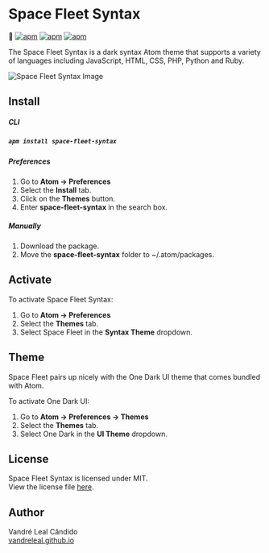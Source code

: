 # Space Fleet Syntax
:rocket:
[![apm](https://img.shields.io/apm/dm/space-fleet-syntax.svg?style=flat-square)](https://atom.io/packages/space-fleet-syntax)
[![apm](https://img.shields.io/apm/v/space-fleet-syntax.svg?style=flat-square)](https://atom.io/packages/space-fleet-syntax)
[![apm](https://img.shields.io/apm/l/space-fleet-syntax.svg?style=flat-square)]()

The Space Fleet Syntax is a dark syntax Atom theme that supports a variety of languages including JavaScript, HTML, CSS, PHP, Python and Ruby.

![Space Fleet Syntax Image](https://vandreleal.github.io/space-fleet/images/syntax/react.png)

## Install

##### CLI

##### `apm install space-fleet-syntax`

##### Preferences

1. Go to **Atom -> Preferences**
2. Select the **Install** tab.
3. Click on the **Themes** button.
4. Enter **space-fleet-syntax** in the search box.

##### Manually

1. Download the package.
2. Move the **space-fleet-syntax** folder to ~/.atom/packages.

## Activate

To activate Space Fleet Syntax:

1. Go to **Atom -> Preferences**
2. Select the **Themes** tab.
3. Select Space Fleet in the **Syntax Theme** dropdown.

## Theme
Space Fleet pairs up nicely with the One Dark UI theme that comes bundled with Atom.

To activate One Dark UI:

1. Go to **Atom -> Preferences -> Themes**
2. Select the **Themes** tab.
3. Select One Dark in the **UI Theme** dropdown.

## License
Space Fleet Syntax is licensed under MIT.  
View the license file [here](https://github.com/vandreleal/space-fleet-syntax/blob/master/LICENSE.md).

## Author
Vandré Leal Cândido  
[vandreleal.github.io](https://vandreleal.github.io)